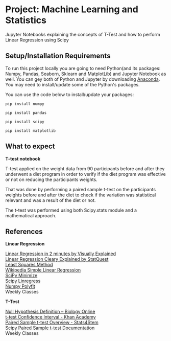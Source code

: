 # Project: Machine Learning and Statistics
Jupyter Notebooks explaining the concepts of T-Test and how to perform Linear Regression using Scipy

## Setup/Installation Requirements
To run this project locally you are going to need Python(and its packages: Numpy, Pandas, Seaborn, Sklearn and MatplotLib) and Jupyter Notebook as well. You can gey both of Python and Jupyter by downloading [Anaconda]( https://www.anaconda.com/products/distribution).
You may need to install/update some of the Python's packages.

You can use the code below to install/update your packages:
```
pip install numpy
```
```
pip install pandas
```
```
pip install scipy
```
```
pip install matplotlib
```

## What to expect

**T-test notebook**

T-test applied on the weight data from 90 participants before and after they underwent a diet program in order to verify if the diet program was effective or not on reducing the participants weights.

That was done by performing a paired sample t-test on the participants weights before and after the diet to check if the variation was statistical relevant and was a result of the diet or not.

The t-test was performed using both Scipy.stats module and a mathematical approach.


## References

**Linear Regression**

[Linear Regression in 2 minutes by Visually Explained](https://www.youtube.com/watch?v=CtsRRUddV2s)<br>
[Linear Regression Cleary Explained by StatQuest](https://www.youtube.com/watch?v=nk2CQITm_eo&t=315s)<br>
[Least Squares Method](https://www.youtube.com/watch?v=S0ptaAXNxBU)<br>
[Wikipedia Simple Linear Regression]( https://en.wikipedia.org/wiki/Simple_linear_regression)<br>
[SciPy Minimize](https://docs.scipy.org/doc/scipy/reference/generated/scipy.optimize.minimize.html)<br>
[Scipy Linregress]( https://docs.scipy.org/doc/scipy/reference/generated/scipy.stats.linregress.html)<br>
[Numpy Polyfit]( https://numpy.org/doc/stable/reference/generated/numpy.polyfit.html)<br>
Weekly Classes

**T-Test**

[Null Hypothesis Definition – Biology Online](https://www.biologyonline.com/dictionary/null-hypothesis#:~:text=Null%20hypothesis%20is%20defined%20as,exists%20between%20given%20observed%20variables%E2%80%9D)<br>
[t-test Confidence Interval - Khan Academy](https://www.khanacademy.org/math/statistics-probability/confidence-intervals-one-sample/old-confidence-interval-videos/v/t-statistic-confidence-interval)<br>
[Paired Sample t-test Overview - Stats4Stem](https://www.stats4stem.org/hypothesis-testing-paired-t-test)<br>
[Scipy Paired Sample t-test Documentation](https://docs.scipy.org/doc/scipy/reference/generated/scipy.stats.ttest_rel.html)<br>
Weekly Classes

